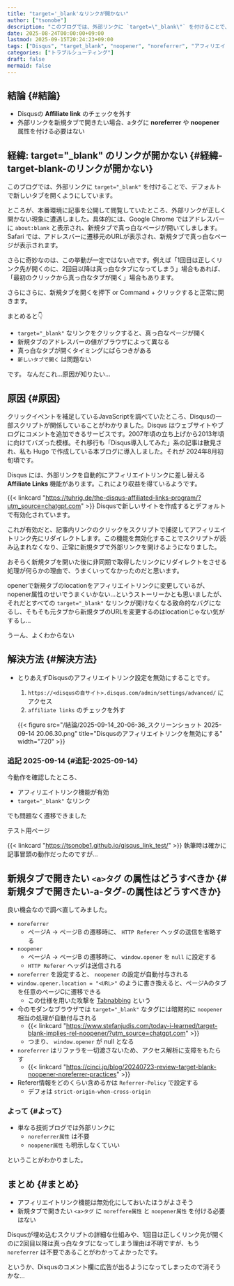 ```yaml
---
title: "target='_blank'なリンクが開かない"
author: ["tsonobe"]
description: "このブログでは、外部リンクに `target=\"_blank\"` を付けることで、デフォルトで新しいタブを開くようにしています。ところが、本番環境に記事を公開して閲覧していたところ、外部リンクが正しく開かない現象に遭遇しました。"
date: 2025-08-24T00:00:00+09:00
lastmod: 2025-09-15T20:24:23+09:00
tags: ["Disqus", "target_blank", "noopener", "noreferrer", "アフィリエイトリンク", "外部リンク", "Chrome", "Safari", "Hugo"]
categories: ["トラブルシューティング"]
draft: false
mermaid: false
---
```


## 結論 {#結論}

-   Disqusの ****Affiliate link**** のチェックを外す
-   外部リンクを新規タブで開きたい場合、aタグに **noreferrer** や **noopener**  属性を付ける必要はない


## 経緯: target="_blank" のリンクが開かない {#経緯-target-blank-のリンクが開かない}

このブログでは、外部リンクに `target="_blank"` を付けることで、デフォルトで新しいタブを開くようにしています。

ところが、本番環境に記事を公開して閲覧していたところ、外部リンクが正しく開かない現象に遭遇しました。具体的には、Google Chrome ではアドレスバーに `about:blank` と表示され、新規タブで真っ白なページが開いてしまします。Safari では、アドレスバーに遷移元のURLが表示され、新規タブで真っ白なページが表示されます。

さらに奇妙なのは、この挙動が一定ではない点です。例えば「1回目は正しくリンク先が開くのに、2回目以降は真っ白なタブになってしまう」場合もあれば、「最初のクリックから真っ白なタブが開く」場合もあります。

さらにさらに、新規タブを開くを押下 or Command + クリックすると正常に開きます。

まとめると👇️

-   `target="_blank"` なリンクをクリックすると、真っ白なページが開く
-   新規タブのアドレスバーの値がブラウザによって異なる
-   真っ白なタブが開くタイミングにばらつきがある
-   `新しいタブで開く` は問題ない

です。
なんだこれ...原因が知りたい...


## 原因 {#原因}

クリックイベントを補足しているJavaScriptを調べていたところ、Disqusの一部スクリプトが関係していることがわかりました。Disqus はウェブサイトやブログにコメントを追加できるサービスです。2007年頃の立ち上げから2013年頃に向けてバズった模様。それ移行も「Disqus導入してみた」系の記事は散見され、私も Hugo で作成している本ブログに導入しました。それが 2024年8月初旬頃です。

Disqus には、外部リンクを自動的にアフィリエイトリンクに差し替える ****Affiliate Links**** 機能があります。これにより収益を得ているようです。

{{< linkcard "https://tuhrig.de/the-disqus-affiliated-links-program/?utm_source=chatgpt.com" >}}
Disqusで新しいサイトを作成するとデフォルトで有効化されています。

これが有効だと、記事内リンクのクリックをスクリプトで捕捉してアフィリエイトリンク先にリダイレクトします。この機能を無効化することでスクリプトが読み込まれなくなり、正常に新規タブで外部リンクを開けるようになりました。

おそらく新規タブを開いた後に非同期で取得したリンクにリダイレクトをさせる処理が何らかの理由で、うまくいってなかったのだと思います。

openerで新規タブのlocationをアフィリエイトリンクに変更しているが、nopener属性のせいでうまくいかない...というストーリーかとも思いましたが、それだとすべての `target="_blank"` なリンクが開けなくなる致命的なバグになるし、そもそも元タブから新規タブのURLを変更するのはlocationじゃない気がするし...

うーん、よくわからない


## 解決方法 {#解決方法}

-   とりあえずDisqusのアフィリエイトリンク設定を無効にすることです。

    1.  `https://<disqusの自サイト>.disqus.com/admin/settings/advanced/` にアクセス
    2.  `affiliate links` のチェックを外す

    {{< figure src="/結論/2025-09-14_20-06-36_スクリーンショット 2025-09-14 20.06.30.png" title="Disqusのアフィリエイトリンクを無効にする" width="720" >}}


### 追記 2025-09-14 {#追記-2025-09-14}

今動作を確認したところ、

-   アフィリエイトリンク機能が有効
-   `target="_blank"` なリンク

でも問題なく遷移できました

テスト用ページ

{{< linkcard "https://tsonobe1.github.io/gisqus_link_test/" >}}
執筆時は確かに記事冒頭の動作だったのですが...


## 新規タブで開きたい `<a>タグ` の属性はどうすべきか {#新規タブで開きたい-a-タグ-の属性はどうすべきか}

良い機会なので調べ直してみました。

-   `noreferrer`
    -   ページA → ページB の遷移時に、 `HTTP Referer` ヘッダの送信を省略する
-   `noopener`
    -   ページA → ページB の遷移時に、 `window.opener` を `null` に設定する
    -   `HTTP Referer` ヘッダは送信される
-   `noreferrer` を設定すると、 `noopener` の設定が自動付与される
-   `window.opener.location = "<URL>"` のように書き換えると、ページAのタブを任意のページCに遷移できる
    -   この仕様を用いた攻撃を [Tabnabbing](https://owasp.org/www-community/attacks/Reverse_Tabnabbing?utm_source=chatgpt.com) という
-   今のモダンなブラウザでは `target="_blank"` なタグには暗黙的に `noopener` 相当の処理が自動付与される
    -   {{< linkcard "https://www.stefanjudis.com/today-i-learned/target-blank-implies-rel-noopener/?utm_source=chatgpt.com" >}}
    -   つまり、 `window.opener` が null となる
-   `noreferrer` はリファラを一切渡さないため、アクセス解析に支障をもたらす
    -   {{< linkcard "https://cinci.jp/blog/20240723-review-target-blank-noopener-noreferrer-practices" >}}
-   Referer情報をどのくらい含めるかは `Referrer-Policy` で設定する
    -   デフォは `strict-origin-when-cross-origin`


### よって {#よって}

-   単なる技術ブログでは外部リンクに
    -   `noreferrer属性` は不要
    -   `noopener属性` も明示しなくていい

ということがわかりました。


## まとめ {#まとめ}

-   アフィリエイトリンク機能は無効化にしておいたほうがよさそう
-   新規タブで開きたい `<a>タグ` に `noreffere属性` と `noopener属性` を付ける必要はない

Disqusが埋め込むスクリプトの詳細な仕組みや、1回目は正しくリンク先が開くのに2回目以降は真っ白なタブになってしまう理由は不明ですが、もう `noreferrer` は不要であることがわかってよかったです。

というか、Disqusのコメント欄に広告が出るようになってしまったので消そうかな...
